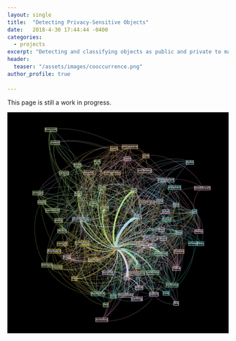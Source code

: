 ```yaml
---
layout: single
title:  "Detecting Privacy-Sensitive Objects"
date:   2018-4-30 17:44:44 -0400
categories:
  - projects
excerpt: "Detecting and classifying objects as public and private to make better privacy setting recommendations on social media."
header:
  teaser: "/assets/images/cooccurrence.png"
author_profile: true

---
```

This page is still a work in progress.

![co_occurrence](/assets/images/cooccurrence_big.png)
